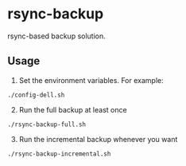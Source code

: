 # rsync-backup

rsync-based backup solution.

## Usage

1. Set the environment variables. For example:

```
./config-dell.sh
```

2. Run the full backup at least once

```
./rsync-backup-full.sh
```

3. Run the incremental backup whenever you want

```
./rsync-backup-incremental.sh
```
